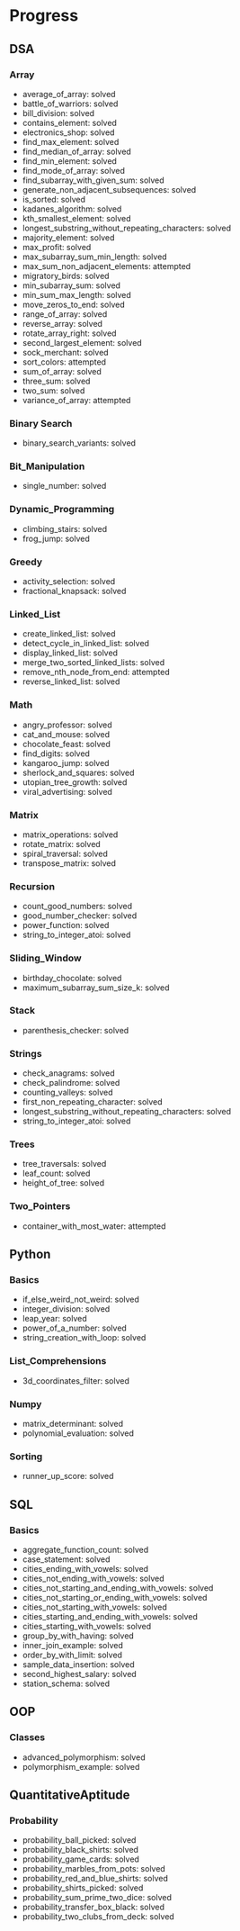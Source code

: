 # Progress

## DSA
### Array
- average_of_array: solved
- battle_of_warriors: solved
- bill_division: solved
- contains_element: solved
- electronics_shop: solved
- find_max_element: solved
- find_median_of_array: solved
- find_min_element: solved
- find_mode_of_array: solved
- find_subarray_with_given_sum: solved
- generate_non_adjacent_subsequences: solved
- is_sorted: solved
- kadanes_algorithm: solved
- kth_smallest_element: solved
- longest_substring_without_repeating_characters: solved
- majority_element: solved
- max_profit: solved
- max_subarray_sum_min_length: solved
- max_sum_non_adjacent_elements: attempted
- migratory_birds: solved
- min_subarray_sum: solved
- min_sum_max_length: solved
- move_zeros_to_end: solved
- range_of_array: solved
- reverse_array: solved
- rotate_array_right: solved
- second_largest_element: solved
- sock_merchant: solved
- sort_colors: attempted
- sum_of_array: solved
- three_sum: solved
- two_sum: solved
- variance_of_array: attempted

### Binary Search
- binary_search_variants: solved

### Bit_Manipulation
- single_number: solved

### Dynamic_Programming
- climbing_stairs: solved
- frog_jump: solved

### Greedy
- activity_selection: solved
- fractional_knapsack: solved

### Linked_List
- create_linked_list: solved
- detect_cycle_in_linked_list: solved
- display_linked_list: solved
- merge_two_sorted_linked_lists: solved
- remove_nth_node_from_end: attempted
- reverse_linked_list: solved

### Math
- angry_professor: solved
- cat_and_mouse: solved
- chocolate_feast: solved
- find_digits: solved
- kangaroo_jump: solved
- sherlock_and_squares: solved
- utopian_tree_growth: solved
- viral_advertising: solved

### Matrix
- matrix_operations: solved
- rotate_matrix: solved
- spiral_traversal: solved
- transpose_matrix: solved

### Recursion
- count_good_numbers: solved
- good_number_checker: solved
- power_function: solved
- string_to_integer_atoi: solved

### Sliding_Window
- birthday_chocolate: solved
- maximum_subarray_sum_size_k: solved

### Stack
- parenthesis_checker: solved

### Strings
- check_anagrams: solved
- check_palindrome: solved
- counting_valleys: solved
- first_non_repeating_character: solved
- longest_substring_without_repeating_characters: solved
- string_to_integer_atoi: solved

### Trees
- tree_traversals: solved
- leaf_count: solved
- height_of_tree: solved

### Two_Pointers
- container_with_most_water: attempted

## Python
### Basics
- if_else_weird_not_weird: solved
- integer_division: solved
- leap_year: solved
- power_of_a_number: solved
- string_creation_with_loop: solved

### List_Comprehensions
- 3d_coordinates_filter: solved

### Numpy
- matrix_determinant: solved
- polynomial_evaluation: solved

### Sorting
- runner_up_score: solved

## SQL
### Basics
- aggregate_function_count: solved
- case_statement: solved
- cities_ending_with_vowels: solved
- cities_not_ending_with_vowels: solved
- cities_not_starting_and_ending_with_vowels: solved
- cities_not_starting_or_ending_with_vowels: solved
- cities_not_starting_with_vowels: solved
- cities_starting_and_ending_with_vowels: solved
- cities_starting_with_vowels: solved
- group_by_with_having: solved
- inner_join_example: solved
- order_by_with_limit: solved
- sample_data_insertion: solved
- second_highest_salary: solved
- station_schema: solved

## OOP
### Classes
- advanced_polymorphism: solved
- polymorphism_example: solved

## QuantitativeAptitude
### Probability
- probability_ball_picked: solved
- probability_black_shirts: solved
- probability_game_cards: solved
- probability_marbles_from_pots: solved
- probability_red_and_blue_shirts: solved
- probability_shirts_picked: solved
- probability_sum_prime_two_dice: solved
- probability_transfer_box_black: solved
- probability_two_clubs_from_deck: solved
